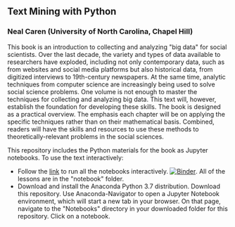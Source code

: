 ## Text Mining with Python
### Neal Caren (University of North Carolina, Chapel Hill)

This book is an introduction to collecting and analyzing "big data" for social scientists. Over the last decade, the variety and types of data available to researchers have exploded, including not only contemporary data, such as from websites and social media platforms but also historical data, from digitized interviews to 19th-century newspapers. At the same time, analytic techniques from computer science are increasingly being used to solve social science problems.
One volume is not enough to master the techniques for collecting and analyzing big data. This text will, however,  establish the foundation for developing these skills. The book is designed as a practical overview. The emphasis each chapter will be on applying the specific techniques rather than on their mathematical basis. Combined, readers will have the skills and resources to use these methods to theoretically-relevant problems in the social sciences.

This repository includes the Python materials for the book as Jupyter notebooks. To use the text interactively:
 * Follow the [link](https://mybinder.org/v2/gh/nealcaren/tmwp/master) to run all the notebooks interactively.
[![Binder](https://mybinder.org/badge_logo.svg)](https://mybinder.org/v2/gh/nealcaren/tmwp/master). All of the lessons are in the "notebook" folder.
 * Download and install the Anaconda Python 3.7 distribution.  Download this repository. Use Anaconda-Navigator to open a Jupyter Notebook environment, which will start a new tab in your browser. On that page, navigate to the "Notebooks" directory in your downloaded folder for this repository. Click on a notebook.
